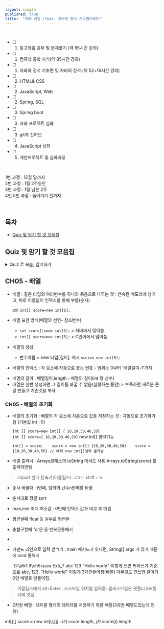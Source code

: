 ```yaml
---
layout: single
published: true
title:  "자바 배열 (feat. 자바의 정석 기초편CH05)"
---
```





<br>

- [ ] 1. 알고리즘 공부 및 문제풀기 (약 85시간 강의)
- [ ] 1. 컴퓨터 공학 지식(약 85시간 강의)
- [ ] 1. 자바의 정석 기초편 및 자바의 정석 (약 52+16시간 강의)
- [ ] 2. HTML& CSS
- [ ] 2. JavaScript, Web
- [ ] 2. Spring, SQL
- [ ] 3. Spring boot
- [ ] 3. 자바 프로젝트 심화
- [ ] 3. git과 깃허브
- [ ] 4. JavaScript 심화
- [ ] 5. 개인프로젝트 및 심화과정

<br>


1번 과정 : 12월 말까지  
2번 과정 : 1월 2주동안  
3번 과정 : 1월 남은 2주  
4번 5번 과정 : 들어가기 전까지  


<br>



## 목차

- [Quiz 및 암기 할 것 모음집](#quiz-및-암기-할-것-모음집)




## Quiz 및 암기 할 것 모음집


<details>
  <summary>
    Quiz 로 복습, 암기하기
  </summary>
<div markdown="1">

  <br>


1.

  
  <br>



<details>
  <summary>
    답안지
  </summary>

<div markdown="1">
  <br>
  
1. 



</div>
</details>


</div>
</details>

## CH05 - 배열

 * 배열
   : 같은 타입의 여러변수를 하나의 묶음으로 다루는 것
   : 연속된 메모리에 생기고, 따로 이름없이 인덱스를 통해 부름(순서)  

   ex) `int[] score=new int[5];`


 * 배열 표현 방식(배열의 선언- 참조변수)
    -  `int score[]=new int[5];`  > 자바에서 많이씀  
    -  `int[] score=new int[5];` > C언어에서 많이씀

 * 배열의 생성
   - 변수이름 = new 타입[길이]; 예시 `score= new int[5];`
  


 * 배열의 인덱스
   : 각 요소에 자동으로 붙는 번호 - 범위는 0부터 '배열길이-1'까지


 - 배열의 길이 : 배열길이.length -  배열의 길이(int 형 상수)
 - 배열은 한번 생성하면 그 길이를 바꿀 수 없음(실행하는 동안) > 부족하면 새로운 큰걸 만들고 기존것을 복사

    

### CH05 - 배열의 초기화

 - 배열의 초기화
   : 배열의 각 요소에 처음으로 값을 저장하는 것
   : 자동으로 초기화가 됨 (기본값 int : 0)

   `int [] score=new int[] { 10,20,30,40,50}`  
   `int [] score={ 10,20,30,40,50}` new int[] 생략가능  

   `int[] = score;   
   score = new int[] {10,20,30,40,50}   
   score = {10,20,30,40,50} // 에러 new int[]생략 불가능`  

 - 배열 출력시
   : Arrays클래스의 toString 메서드 사용 Arrays.toString(score) 를 출력하면됨

> import  할때 단축키(이클립스) : ctrl+ shift + o


  - 순서 바꿀때 : i번째, 임의의 난수n번째랑 바꿈
  - 순서대로 정렬 sort
  - max,min 최대 최소값 : 0번째 인덱스 값과 비교 후 대입
  - 평균낼때 float 등 실수로 형변환
  - 총합구할때 for문 등 반복문통해서
  - 


 - 커맨드 라인으로 입력 받ㄱ기
   : main 메서드가 잇다면, String[] args 가 있기 때문에 cmd 통해서

   `C:\jdk1.9\ch5>java Ex5_7 abc 123 "Hello world"
   이렇게 쓰면 띄어쓰기 기준으로 abc, 123, "Hello world" 이렇게 3개만들어짐(배열)
   아무것도 안쓰면 길이가 0인 배열로 만들어짐.

> 이클립스에서 alt+Enter : 소스파일 위치를 알려줌. 클래스파일은 윗폴더 bin폴더에 잇음


 * 2차원 배열
   : 테이블 형태의 데이터를 저장하기 위한 배열(3차원 배열도있는데 안씀)

int[][] score = new int[i],[j] : i가 score.length, j가 score[i].length















